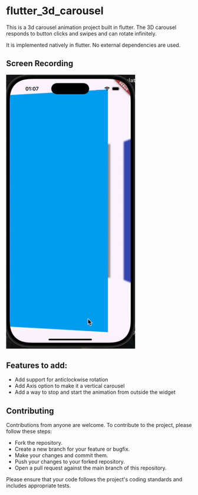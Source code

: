 # flutter_3d_carousel

This is a 3d carousel animation project built in flutter. The 3D carousel responds to button clicks and swipes and can rotate infinitely.

It is implemented natively in flutter. No external dependencies are used.


## Screen Recording

<img src="assets/gifs/recording_1.gif" width="350" alt="Screen recording of the animation"> 


## Features to add:
- Add support for anticlockwise rotation
- Add Axis option to make it a vertical carousel
- Add a way to stop and start the animation from outside the widget


## Contributing
Contributions from anyone are welcome. To contribute to the project, please follow these steps:
- Fork the repository.
- Create a new branch for your feature or bugfix.
- Make your changes and commit them.
- Push your changes to your forked repository.
- Open a pull request against the main branch of this repository.

Please ensure that your code follows the project's coding standards and includes appropriate tests.

